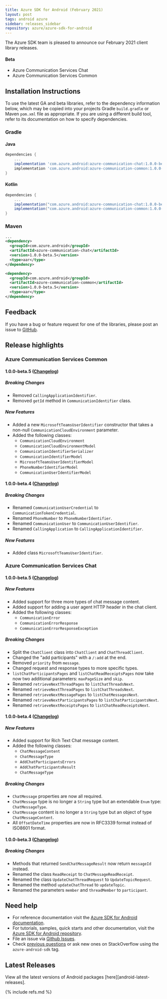 ```yaml
---
title: Azure SDK for Android (February 2021)
layout: post
tags: android azure
sidebar: releases_sidebar
repository: azure/azure-sdk-for-android
---
```


The Azure SDK team is pleased to announce our February 2021 client library releases.

#### Beta

- Azure Communication Services Chat
- Azure Communication Services Common

## Installation Instructions

To use the latest GA and beta libraries, refer to the dependency information below, which may be copied into your projects Gradle `build.gradle` or Maven `pom.xml` file as appropriate. If you are using a different build tool, refer to its documentation on how to specify dependencies.

### Gradle

#### Java

```gradle
dependencies {
    ...
    implementation 'com.azure.android:azure-communication-chat:1.0.0-beta.5'
    implementation 'com.azure.android:azure-communication-common:1.0.0-beta.5'
}
```

#### Kotlin

```gradle
dependencies {
    ...
    implementation("com.azure.android:azure-communication-chat:1.0.0-beta.5")
    implementation("com.azure.android:azure-communication-common:1.0.0-beta.5")
}
```

### Maven

```xml
...
<dependency>
  <groupId>com.azure.android</groupId>
  <artifactId>azure-communication-chat</artifactId>
  <version>1.0.0-beta.5</version>
  <type>aar</type>
</dependency>

<dependency>
  <groupId>com.azure.android</groupId>
  <artifactId>azure-communication-common</artifactId>
  <version>1.0.0-beta.5</version>
  <type>aar</type>
</dependency>
```

## Feedback

If you have a bug or feature request for one of the libraries, please post an issue to [GitHub](https://github.com/azure/azure-sdk-for-android/issues).

## Release highlights

### Azure Communication Services Common

#### 1.0.0-beta.5 ([Changelog](https://github.com/Azure/azure-sdk-for-android/blob/master/sdk/communication/azure-communication-common/CHANGELOG.md#100-beta5-2021-02-08))

##### Breaking Changes

- Removed `CallingApplicationIdentifier`.
- Removed `getId` method in `CommunicationIdentifier` class.

##### New Features

- Added a new `MicrosoftTeamsUserIdentifier` constructor that takes a non-null `CommunicationCloudEnvironment` parameter.
- Added the following classes:
    - `CommunicationCloudEnvironment`
    - `CommunicationCloudEnvironmentModel`
    - `CommunicationIdentifierSerializer`
    - `CommunicationIdentifierModel`
    - `MicrosoftTeamsUserIdentifierModel`
    - `PhoneNumberIdentifierModel`
    - `CommunicationUserIdentifierModel`


#### 1.0.0-beta.4 ([Changelog](https://github.com/Azure/azure-sdk-for-android/blob/master/sdk/communication/azure-communication-common/CHANGELOG.md#100-beta4-2021-01-28))

##### Breaking Changes

- Renamed `CommunicationUserCredential` to `CommunicationTokenCredential`.
- Renamed `PhoneNumber` to `PhoneNumberIdentifier`.
- Renamed `CommunicationUser` to `CommunicationUserIdentifier`.
- Renamed `CallingApplication` to `CallingApplicationIdentifier`.

##### New Features

- Added class `MicrosoftTeamsUserIdentifier`.

### Azure Communication Services Chat

#### 1.0.0-beta.5 ([Changelog](https://github.com/Azure/azure-sdk-for-android/blob/master/sdk/communication/azure-communication-chat/CHANGELOG.md#100-beta5-2021-02-08))

##### New Features

- Added support for three more types of chat message content.
- Added support for adding a user agent HTTP header in the chat client.
- Added the following classes:
    - `CommunicationError`
    - `CommunicationErrorResponse`
    - `CommunicationErrorResponseException`

##### Breaking Changes

- Split the `ChatClient` class into `ChatClient` and `ChatThreadClient`.
- Changed the "add participants" with a `/:add` at the end.
- Removed `priority` from `message`.
- Changed request and response types to more specific types.
- `listChatParticipantsPages` and `listChatReadReceiptsPages` now take now two additional parameters: `maxPageSize` and `skip`.
- Renamed `retrieveNextThreadPages` to `listChatThreadsNext`.
- Renamed `retrieveNextThreadPages` to `listChatThreadsNext`.
- Renamed `retrieveNextMessagePages` to `listChatMessagesNext`.
- Renamed `retrieveNextParticipantsPages` to `listChatParticipantsNext`.
- Renamed `retrieveNextReceiptsPages` to `listChatReadReceiptsNext`.

#### 1.0.0-beta.4 ([Changelog](https://github.com/Azure/azure-sdk-for-android/blob/master/sdk/communication/azure-communication-chat/CHANGELOG.md#100-beta4-skipped))

##### New Features

- Added support for Rich Text Chat message content.
- Added the following classes:
    - `ChatMessageContent`
    - `ChatMessageType`
    - `AddChatParticipantsErrors`
    - `AddChatParticipantsResult`
    - `ChatMessageType`

##### Breaking Changes
    
- `ChatMessage` properties are now all required.
- `ChatMessage` type is no longer a `String` type but an extendable `Enum` type: `ChatMessageType`.
- `ChatMessage` content is no longer a `String` type but an object of type `ChatMessageContent`.
- All `OffsetDateTime` properties are now in RFC3339 format instead of ISO8601 format.

#### 1.0.0-beta.3 ([Changelog](https://github.com/Azure/azure-sdk-for-android/blob/master/sdk/communication/azure-communication-chat/CHANGELOG.md#100-beta4-skipped))

##### Breaking Changes

- Methods that returned `SendChatMessageResult` now return `messageId` instead.
- Renamed the class `ReadReceipt` to `ChatMessageReadReceipt`.
- Renamed the class `UpdateChatThreadRequest` to `UpdateTopicRequest`.
- Renamed the method `updateChatThread` to `updateTopic`.
- Renamed the parameters `member` and `threadMember` to `participant`.

## Need help

- For reference documentation visit the [Azure SDK for Android documentation](https://azure.github.io/azure-sdk-for-android/).
- For tutorials, samples, quick starts and other documentation, visit the [Azure SDK for Android repository](https://github.com/azure/azure-sdk-for-android/).
- File an issue via [Github Issues](https://github.com/Azure/azure-sdk-for-android/issues/new/choose).
- Check [previous questions](https://stackoverflow.com/questions/tagged/azure-android-sdk) or ask new ones on
 StackOverflow using the `azure-android-sdk` tag.

## Latest Releases

View all the latest versions of Android packages [here][android-latest-releases].

{% include refs.md %}
